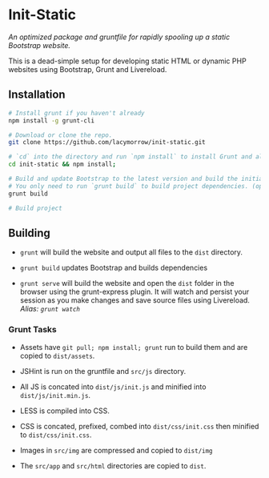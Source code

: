 # Init-Static

_*An optimized package and gruntfile for rapidly spooling up a static Bootstrap website.*_

This is a dead-simple setup for developing static HTML or dynamic PHP websites using Bootstrap, Grunt and Livereload.

## Installation


 ```bash
 # Install grunt if you haven't already
 npm install -g grunt-cli
 
 # Download or clone the repo. 
 git clone https://github.com/lacymorrow/init-static.git

 # `cd` into the directory and run `npm install` to install Grunt and all of the local dependencies.  
 cd init-static && npm install;
 
 # Build and update Bootstrap to the latest version and build the initial project with all assets.
 # You only need to run `grunt build` to build project dependencies. (optional)
 grunt build
 
 # Build project
 ```


## Building

 * `grunt` will build the website and output all files to the `dist` directory.
 
 * `grunt build` updates Bootstrap and builds dependencies

 * `grunt serve` will build the website and open the `dist` folder in the browser using the grunt-express plugin. It will watch and persist your session as you make changes and save source files using Livereload. _Alias: `grunt watch`_

### Grunt Tasks

 * Assets have `git pull; npm install; grunt` run to build them and are copied to `dist/assets`.

 * JSHint is run on the gruntfile and `src/js` directory.

 * All JS is concated into `dist/js/init.js` and minified into `dist/js/init.min.js`.

 * LESS is compiled into CSS.

 * CSS is concated, prefixed, combed into `dist/css/init.css` then minified to `dist/css/init.css`.

 * Images in `src/img` are compressed and copied to `dist/img`

 * The `src/app` and `src/html` directories are copied to `dist`.
